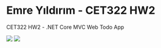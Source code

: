 # Emre Yıldırım - CET322 HW2
CET322 HW2 - .NET Core MVC Web Todo App

![](https://image.prntscr.com/image/KBMgqIrHQ_uEoH-W2T3S1Q.png)
![](https://image.prntscr.com/image/DOaKwI88Sa6-VuNJnpz39g.png)
